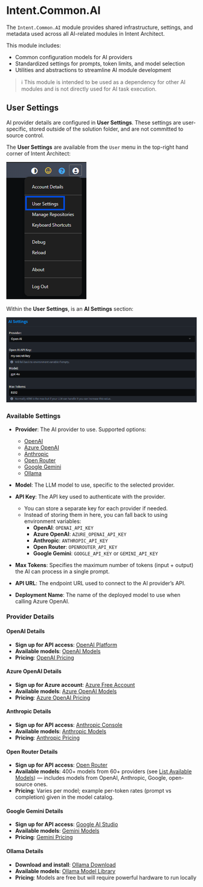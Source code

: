 # Intent.Common.AI

The `Intent.Common.AI` module provides shared infrastructure, settings, and metadata used across all AI-related modules in Intent Architect.

This module includes:

- Common configuration models for AI providers
- Standardized settings for prompts, token limits, and model selection
- Utilities and abstractions to streamline AI module development

> ℹ️ This module is intended to be used as a dependency for other AI modules and is not directly used for AI task execution.

## User Settings

AI provider details are configured in **User Settings**. These settings are user-specific, stored outside of the solution folder, and are not committed to source control.

The **User Settings** are available from the `User` menu in the top-right hand corner of Intent Architect:

![User Menu](images/user-settings-menu.png)

Within the **User Settings**, is an **AI Settings** section:

![AI Settings](images/user-settings.png)

### Available Settings

- **Provider**: The AI provider to use. Supported options:
  - [OpenAI](#openai-details)
  - [Azure OpenAI](#azure-openai-details)
  - [Anthropic](#anthropic-details)
  - [Open Router](#open-router-details)
  - [Google Gemini](#google-gemini-details)
  - [Ollama](#ollama-details)


- **Model**: The LLM model to use, specific to the selected provider.
- **API Key**: The API key used to authenticate with the provider.
  - You can store a separate key for each provider if needed.
  - Instead of storing them in here, you can fall back to using environment variables:
    - **OpenAI**: `OPENAI_API_KEY`
    - **Azure OpenAI**: `AZURE_OPENAI_API_KEY`
    - **Anthropic**: `ANTHROPIC_API_KEY`
    - **Open Router**: `OPENROUTER_API_KEY`
    - **Google Gemini**: `GOOGLE_API_KEY` or `GEMINI_API_KEY`
- **Max Tokens**: Specifies the maximum number of tokens (input + output) the AI can process in a single prompt.
- **API URL**: The endpoint URL used to connect to the AI provider’s API.
- **Deployment Name**: The name of the deployed model to use when calling Azure OpenAI.

### Provider Details

#### OpenAI Details

- **Sign up for API access**: [OpenAI Platform](https://platform.openai.com/signup)
- **Available models**: [OpenAI Models](https://platform.openai.com/docs/models/compare)
- **Pricing**: [OpenAI Pricing](https://platform.openai.com/docs/pricing)

#### Azure OpenAI Details

- **Sign up for Azure account**: [Azure Free Account](https://azure.microsoft.com/en-us/free/ai/)
- **Available models**: [Azure OpenAI Models](https://learn.microsoft.com/en-us/azure/ai-services/openai/concepts/models)
- **Pricing**: [Azure OpenAI Pricing](https://azure.microsoft.com/en-us/pricing/details/cognitive-services/openai-service/)

#### Anthropic Details

- **Sign up for API access**: [Anthropic Console](https://console.anthropic.com/)
- **Available models**: [Anthropic Models](https://docs.anthropic.com/claude/docs/models-overview)
- **Pricing**: [Anthropic Pricing](https://docs.anthropic.com/en/docs/about-claude/pricing)

#### Open Router Details

- **Sign up for API access**: [Open Router](https://openrouter.ai)
- **Available models**: 400+ models from 60+ providers (see [List Available Models](https://openrouter.ai/models)) — includes models from OpenAI, Anthropic, Google, open-source ones.
- **Pricing**:  Varies per model; example per-token rates (prompt vs completion) given in the model catalog.

#### Google Gemini Details

- **Sign up for API access**: [Google AI Studio](https://aistudio.google.com/)
- **Available models**: [Gemini Models](https://ai.google.dev/gemini-api/docs/models)
- **Pricing**: [Gemini Pricing](https://ai.google.dev/pricing)

#### Ollama Details

- **Download and install**: [Ollama Download](https://ollama.ai/)
- **Available models**: [Ollama Model Library](https://ollama.ai/library)
- **Pricing**: Models are free but will require powerful hardware to run locally


